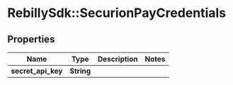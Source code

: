 # RebillySdk::SecurionPayCredentials

## Properties
Name | Type | Description | Notes
------------ | ------------- | ------------- | -------------
**secret_api_key** | **String** |  | 

